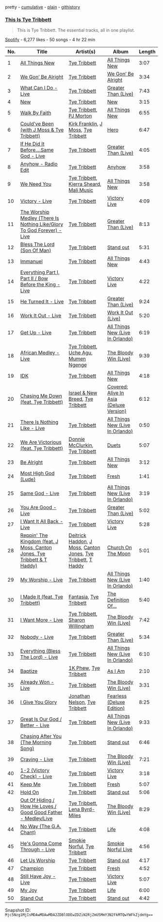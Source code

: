 pretty - [cumulative](/playlists/cumulative/37i9dQZF1DZ06evO0R1mam.md) - [plain](/playlists/plain/37i9dQZF1DZ06evO0R1mam) - [githistory](https://github.githistory.xyz/mackorone/spotify-playlist-archive/blob/main/playlists/plain/37i9dQZF1DZ06evO0R1mam)

### [This Is Tye Tribbett](https://open.spotify.com/playlist/37i9dQZF1DZ06evO0R1mam)

> This is Tye Tribbett\. The essential tracks, all in one playlist.

[Spotify](https://open.spotify.com/user/spotify) - 6,277 likes - 50 songs - 4 hr 22 min

| No. | Title | Artist(s) | Album | Length |
|---|---|---|---|---|
| 1 | [All Things New](https://open.spotify.com/track/6hl8sfNAe5rgNzGLg7N7PH) | [Tye Tribbett](https://open.spotify.com/artist/1xy9x7h2jKEg8iG22Sml32) | [All Things New](https://open.spotify.com/album/45lswZgaYAADtSPrUy1EM6) | 3:07 |
| 2 | [We Gon’ Be Alright](https://open.spotify.com/track/0ErItBOhcHJahcQ8BGqk4V) | [Tye Tribbett](https://open.spotify.com/artist/1xy9x7h2jKEg8iG22Sml32) | [We Gon’ Be Alright](https://open.spotify.com/album/7mlzDISRd3IcS4MFf0Cuxb) | 3:34 |
| 3 | [What Can I Do \- Live](https://open.spotify.com/track/3MwZoGEVR9i2AWzA8Vko9O) | [Tye Tribbett](https://open.spotify.com/artist/1xy9x7h2jKEg8iG22Sml32) | [Greater Than \(Live\)](https://open.spotify.com/album/4PbHCckGALCndisP6NsETF) | 7:43 |
| 4 | [New](https://open.spotify.com/track/5vgLcy6kPSc1pgi1dUS0G8) | [Tye Tribbett](https://open.spotify.com/artist/1xy9x7h2jKEg8iG22Sml32) | [New](https://open.spotify.com/album/7G3VkOhIDKjuhFEKnNt1xE) | 3:15 |
| 5 | [Walk By Faith](https://open.spotify.com/track/39rmy6uMG0EfDL38Xk7PMl) | [Tye Tribbett](https://open.spotify.com/artist/1xy9x7h2jKEg8iG22Sml32), [PJ Morton](https://open.spotify.com/artist/2FMOHE79X98yptp4RpPrt7) | [All Things New](https://open.spotify.com/album/45lswZgaYAADtSPrUy1EM6) | 6:55 |
| 6 | [Could've Been \(with J Moss & Tye Tribbett\)](https://open.spotify.com/track/4YSzPF7PIahHWHQpyVJPMK) | [Kirk Franklin](https://open.spotify.com/artist/4akybxRTGHJZ1DXjLhJ1qu), [J Moss](https://open.spotify.com/artist/6sj6FGLblnVfktDZPaydWP), [Tye Tribbett](https://open.spotify.com/artist/1xy9x7h2jKEg8iG22Sml32) | [Hero](https://open.spotify.com/album/6j1ewaeiw48zvPdaC3RK7m) | 6:47 |
| 7 | [If He Did It Before....Same God \- Live](https://open.spotify.com/track/3ubvpgBsJK96b4OSTo5DiC) | [Tye Tribbett](https://open.spotify.com/artist/1xy9x7h2jKEg8iG22Sml32) | [Greater Than \(Live\)](https://open.spotify.com/album/4PbHCckGALCndisP6NsETF) | 4:05 |
| 8 | [Anyhow \- Radio Edit](https://open.spotify.com/track/4YYMP4WMs75a36aHeMOBEX) | [Tye Tribbett](https://open.spotify.com/artist/1xy9x7h2jKEg8iG22Sml32) | [Anyhow](https://open.spotify.com/album/4fXegbokVIAu3DDu4KAZi6) | 3:58 |
| 9 | [We Need You](https://open.spotify.com/track/5EyAWYVFPOvS4K3pgLRkxc) | [Tye Tribbett](https://open.spotify.com/artist/1xy9x7h2jKEg8iG22Sml32), [Kierra Sheard](https://open.spotify.com/artist/4x3CdMQ3YjnPn4Evhyni5y), [Mali Music](https://open.spotify.com/artist/4S4kD5NBlgaq4YLBQSEMyY) | [All Things New](https://open.spotify.com/album/45lswZgaYAADtSPrUy1EM6) | 3:58 |
| 10 | [Victory \- Live](https://open.spotify.com/track/7olcSsRz6L8Tl4TmjOwxTu) | [Tye Tribbett](https://open.spotify.com/artist/1xy9x7h2jKEg8iG22Sml32) | [Victory Live](https://open.spotify.com/album/14AByKbhJJzkvoY8f5qZuG) | 4:09 |
| 11 | [The Worship Medley \(There Is Nothing Like/Glory To God Forever\) \- Live](https://open.spotify.com/track/1vFEBipU2hVB15OjzFrrds) | [Tye Tribbett](https://open.spotify.com/artist/1xy9x7h2jKEg8iG22Sml32) | [Greater Than \(Live\)](https://open.spotify.com/album/4PbHCckGALCndisP6NsETF) | 8:13 |
| 12 | [Bless The Lord \(Son Of Man\)](https://open.spotify.com/track/1iAn7QNrwCvHndzxU84CoR) | [Tye Tribbett](https://open.spotify.com/artist/1xy9x7h2jKEg8iG22Sml32) | [Stand out](https://open.spotify.com/album/0eamOeDsOqnsFG1nMJdsHf) | 5:31 |
| 13 | [Immanuel](https://open.spotify.com/track/2BZInqmToHHHVG8aydvAoj) | [Tye Tribbett](https://open.spotify.com/artist/1xy9x7h2jKEg8iG22Sml32) | [All Things New](https://open.spotify.com/album/45lswZgaYAADtSPrUy1EM6) | 4:43 |
| 14 | [Everything Part I, Part II / Bow Before the King \- Live](https://open.spotify.com/track/3RGTo92TDaI3t6HKLTD4pQ) | [Tye Tribbett](https://open.spotify.com/artist/1xy9x7h2jKEg8iG22Sml32) | [Victory Live](https://open.spotify.com/album/14AByKbhJJzkvoY8f5qZuG) | 4:22 |
| 15 | [He Turned It \- Live](https://open.spotify.com/track/7Fte0ZlZByZwdmiOBfTWxr) | [Tye Tribbett](https://open.spotify.com/artist/1xy9x7h2jKEg8iG22Sml32) | [Greater Than \(Live\)](https://open.spotify.com/album/4PbHCckGALCndisP6NsETF) | 9:24 |
| 16 | [Work It Out \- Live](https://open.spotify.com/track/1SDaYLQD1C9twbdZYsNcbX) | [Tye Tribbett](https://open.spotify.com/artist/1xy9x7h2jKEg8iG22Sml32) | [Work It Out \(Live\)](https://open.spotify.com/album/5fcf47GvauNXh7yGACSXpQ) | 5:20 |
| 17 | [Get Up \- Live](https://open.spotify.com/track/65d4T2Ine2ex2XcCXB09ut) | [Tye Tribbett](https://open.spotify.com/artist/1xy9x7h2jKEg8iG22Sml32) | [All Things New \(Live In Orlando\)](https://open.spotify.com/album/4oCeWb8lHFZyOmJbYNxyzV) | 6:19 |
| 18 | [African Medley \- Live](https://open.spotify.com/track/4OpPtI0wirTyNdX1ZO1pJs) | [Tye Tribbett](https://open.spotify.com/artist/1xy9x7h2jKEg8iG22Sml32), [Uche Agu](https://open.spotify.com/artist/2nSP3Ap7hxf4m4o5F5RXVj), [Mumen Ngenge](https://open.spotify.com/artist/2hwdd67UqAm97Lc4tMb1BX) | [The Bloody Win \(Live\)](https://open.spotify.com/album/4LJMZurhpJDxopsPlwQvqk) | 9:39 |
| 19 | [IDK](https://open.spotify.com/track/7iBKYoVKGE8yJ2paD87Zvi) | [Tye Tribbett](https://open.spotify.com/artist/1xy9x7h2jKEg8iG22Sml32) | [All Things New](https://open.spotify.com/album/45lswZgaYAADtSPrUy1EM6) | 4:18 |
| 20 | [Chasing Me Down \(feat\. Tye Tribbett\)](https://open.spotify.com/track/5x0LXV0sijGPCcsewl2v6S) | [Israel & New Breed](https://open.spotify.com/artist/77HU1Zb1VDIFvWKteJii0E), [Tye Tribbett](https://open.spotify.com/artist/1xy9x7h2jKEg8iG22Sml32) | [Covered: Alive In Asia \(Deluxe Version\)](https://open.spotify.com/album/2XHkWEJaHIrMfpKTMGr4wb) | 6:12 |
| 21 | [There Is Nothing Like \- Live](https://open.spotify.com/track/2KtrDA3iKRdjAPlIKKoO2z) | [Tye Tribbett](https://open.spotify.com/artist/1xy9x7h2jKEg8iG22Sml32) | [All Things New \(Live In Orlando\)](https://open.spotify.com/album/4oCeWb8lHFZyOmJbYNxyzV) | 0:50 |
| 22 | [We Are Victorious \(feat\. Tye Tribbett\)](https://open.spotify.com/track/3nAL7SbBrEUcDGDAQofFfG) | [Donnie McClurkin](https://open.spotify.com/artist/74IEeKcuS34kF2TjOigXra), [Tye Tribbett](https://open.spotify.com/artist/1xy9x7h2jKEg8iG22Sml32) | [Duets](https://open.spotify.com/album/2pn94b30NhIFRdBNI0cvn4) | 5:07 |
| 23 | [Be Alright](https://open.spotify.com/track/1lgy6Rg78ekOXUXP3V2BIk) | [Tye Tribbett](https://open.spotify.com/artist/1xy9x7h2jKEg8iG22Sml32) | [All Things New](https://open.spotify.com/album/45lswZgaYAADtSPrUy1EM6) | 3:12 |
| 24 | [Most High God \(Lude\)](https://open.spotify.com/track/0Yr713K1aMn4Zeppi7srVK) | [Tye Tribbett](https://open.spotify.com/artist/1xy9x7h2jKEg8iG22Sml32) | [Fresh](https://open.spotify.com/album/6XoZ9zBsXQhtXK6j804l5A) | 1:41 |
| 25 | [Same God \- Live](https://open.spotify.com/track/6NnPmAmtAebq0E5H5Uf0vo) | [Tye Tribbett](https://open.spotify.com/artist/1xy9x7h2jKEg8iG22Sml32) | [All Things New \(Live In Orlando\)](https://open.spotify.com/album/4oCeWb8lHFZyOmJbYNxyzV) | 3:19 |
| 26 | [You Are Good \- Live](https://open.spotify.com/track/2AfxHwD4EII0RKJmSo7Z2C) | [Tye Tribbett](https://open.spotify.com/artist/1xy9x7h2jKEg8iG22Sml32) | [Greater Than \(Live\)](https://open.spotify.com/album/4PbHCckGALCndisP6NsETF) | 5:02 |
| 27 | [I Want It All Back \- Live](https://open.spotify.com/track/6JgbktlskIRt68HBmkfCgr) | [Tye Tribbett](https://open.spotify.com/artist/1xy9x7h2jKEg8iG22Sml32) | [Victory Live](https://open.spotify.com/album/14AByKbhJJzkvoY8f5qZuG) | 5:28 |
| 28 | [Reppin' The Kingdom \(feat\. J Moss, Canton Jones, Tye Tribbett & T Haddy\)](https://open.spotify.com/track/6NabK7p4Fcor1gwBgv2jLQ) | [Deitrick Haddon](https://open.spotify.com/artist/7tlQrRh6jNY1c95poJvBe9), [J Moss](https://open.spotify.com/artist/6sj6FGLblnVfktDZPaydWP), [Canton Jones](https://open.spotify.com/artist/3nzEXHMRFWTw4zt3pVRv6V), [Tye Tribbett](https://open.spotify.com/artist/1xy9x7h2jKEg8iG22Sml32), [T Haddy](https://open.spotify.com/artist/5nzstLIZDM5ky0D61AJEGd) | [Church On The Moon](https://open.spotify.com/album/7tAv6YInjBhHbBjs8tqNlk) | 5:01 |
| 29 | [My Worship \- Live](https://open.spotify.com/track/7sJL7FQgWu325rO1ByxZTy) | [Tye Tribbett](https://open.spotify.com/artist/1xy9x7h2jKEg8iG22Sml32) | [All Things New \(Live In Orlando\)](https://open.spotify.com/album/4oCeWb8lHFZyOmJbYNxyzV) | 1:40 |
| 30 | [I Made It \(feat\. Tye Tribbett\)](https://open.spotify.com/track/6QRChvrJzuvw8felxvZLbj) | [Fantasia](https://open.spotify.com/artist/7xAcVHPiirnUqfdqo0USb1), [Tye Tribbett](https://open.spotify.com/artist/1xy9x7h2jKEg8iG22Sml32) | [The Definition Of...](https://open.spotify.com/album/3NnAB6jt5B0jjkZAuNddVo) | 5:40 |
| 31 | [I Want More \- Live](https://open.spotify.com/track/7wIkV5aBDfYDgmhr7x2IrY) | [Tye Tribbett](https://open.spotify.com/artist/1xy9x7h2jKEg8iG22Sml32), [Sharon Willingham](https://open.spotify.com/artist/7CmRu1RssDhfWHaW9YS0o1) | [The Bloody Win \(Live\)](https://open.spotify.com/album/4LJMZurhpJDxopsPlwQvqk) | 7:42 |
| 32 | [Nobody \- Live](https://open.spotify.com/track/3vzBiQcnpn27wXF2uI7Atr) | [Tye Tribbett](https://open.spotify.com/artist/1xy9x7h2jKEg8iG22Sml32) | [Greater Than \(Live\)](https://open.spotify.com/album/4PbHCckGALCndisP6NsETF) | 5:34 |
| 33 | [Everything \(Bless The Lord\) \- Live](https://open.spotify.com/track/1YODRGANKdfp31X1QC1XOx) | [Tye Tribbett](https://open.spotify.com/artist/1xy9x7h2jKEg8iG22Sml32) | [All Things New \(Live In Orlando\)](https://open.spotify.com/album/4oCeWb8lHFZyOmJbYNxyzV) | 6:10 |
| 34 | [Baptize](https://open.spotify.com/track/30pzROQaEOgr7meYwlTc3K) | [1K Phew](https://open.spotify.com/artist/6CQGrt3AJ2gx5oMSR0mwbl), [Tye Tribbett](https://open.spotify.com/artist/1xy9x7h2jKEg8iG22Sml32) | [As I Am](https://open.spotify.com/album/1M0VIXPymzW0uscfSIRHUr) | 2:10 |
| 35 | [Already Won \- Live](https://open.spotify.com/track/6eoJ4Rs6P8H29MZ43JnbRH) | [Tye Tribbett](https://open.spotify.com/artist/1xy9x7h2jKEg8iG22Sml32) | [The Bloody Win \(Live\)](https://open.spotify.com/album/4LJMZurhpJDxopsPlwQvqk) | 3:31 |
| 36 | [I Give You Glory](https://open.spotify.com/track/3OV4aZDRNpg46THOyltbUE) | [Jonathan Nelson](https://open.spotify.com/artist/4oI0W9neUi7nvxcQKDY5Xa), [Tye Tribbett](https://open.spotify.com/artist/1xy9x7h2jKEg8iG22Sml32) | [Fearless \(Deluxe Edition\)](https://open.spotify.com/album/2VZ2wxXREyzvLSGDdQtDsD) | 8:25 |
| 37 | [Great Is Our God / Better \- Live](https://open.spotify.com/track/1CGgClNSIMiYaMKFfV4reV) | [Tye Tribbett](https://open.spotify.com/artist/1xy9x7h2jKEg8iG22Sml32) | [All Things New \(Live In Orlando\)](https://open.spotify.com/album/4oCeWb8lHFZyOmJbYNxyzV) | 9:33 |
| 38 | [Chasing After You \(The Morning Song\)](https://open.spotify.com/track/04XXelgRAVZOFw8M5Qd2j4) | [Tye Tribbett](https://open.spotify.com/artist/1xy9x7h2jKEg8iG22Sml32) | [Stand out](https://open.spotify.com/album/0eamOeDsOqnsFG1nMJdsHf) | 6:46 |
| 39 | [Craving \- Live](https://open.spotify.com/track/0hxMfzavtNltGovNVGqNGD) | [Tye Tribbett](https://open.spotify.com/artist/1xy9x7h2jKEg8iG22Sml32) | [The Bloody Win \(Live\)](https://open.spotify.com/album/4LJMZurhpJDxopsPlwQvqk) | 7:21 |
| 40 | [1\-2 \(Victory Check\) \- Live](https://open.spotify.com/track/5EN0vOxkd5jnh62qvM5BP1) | [Tye Tribbett](https://open.spotify.com/artist/1xy9x7h2jKEg8iG22Sml32) | [Victory Live](https://open.spotify.com/album/14AByKbhJJzkvoY8f5qZuG) | 3:18 |
| 41 | [Keep Me](https://open.spotify.com/track/4lc8tL8vr0VFFDAp9Wu41j) | [Tye Tribbett](https://open.spotify.com/artist/1xy9x7h2jKEg8iG22Sml32) | [Fresh](https://open.spotify.com/album/6XoZ9zBsXQhtXK6j804l5A) | 5:07 |
| 42 | [Hold On](https://open.spotify.com/track/19vgIcw6SOe7Ss7EuWzxM7) | [Tye Tribbett](https://open.spotify.com/artist/1xy9x7h2jKEg8iG22Sml32) | [Stand out](https://open.spotify.com/album/0eamOeDsOqnsFG1nMJdsHf) | 5:06 |
| 43 | [Out Of Hiding / How He Loves / Good Good Father \- Medley/Live](https://open.spotify.com/track/5LV9XOXzoyYmNnKPVH9wBv) | [Tye Tribbett](https://open.spotify.com/artist/1xy9x7h2jKEg8iG22Sml32), [Lena Byrd\-Miles](https://open.spotify.com/artist/02dokIaBFwqSfAFyU8xWWZ) | [The Bloody Win \(Live\)](https://open.spotify.com/album/4LJMZurhpJDxopsPlwQvqk) | 8:29 |
| 44 | [No Way \(The G.A\. Chant\)](https://open.spotify.com/track/796T4AcNsk8eFPrJRViYMX) | [Tye Tribbett](https://open.spotify.com/artist/1xy9x7h2jKEg8iG22Sml32) | [Life](https://open.spotify.com/album/5L9oitZv1Rk4kGsO01dU1P) | 4:08 |
| 45 | [He's Gonna Come Through \- Live](https://open.spotify.com/track/5WQjEbzqwdGbkwfzTuPTmO) | [Smokie Norful](https://open.spotify.com/artist/0sD8Amms4kSxs5tBV4CUmR), [Tye Tribbett](https://open.spotify.com/artist/1xy9x7h2jKEg8iG22Sml32) | [Smokie Norful Live](https://open.spotify.com/album/2LDhc2VoiPQ6uKpPQc4R4u) | 4:56 |
| 46 | [Let Us Worship](https://open.spotify.com/track/135kZmHIhJhzomzKpV9IVm) | [Tye Tribbett](https://open.spotify.com/artist/1xy9x7h2jKEg8iG22Sml32) | [Stand out](https://open.spotify.com/album/0eamOeDsOqnsFG1nMJdsHf) | 4:17 |
| 47 | [Champion](https://open.spotify.com/track/5jh6FTGuERahsyV7snAdQS) | [Tye Tribbett](https://open.spotify.com/artist/1xy9x7h2jKEg8iG22Sml32) | [Fresh](https://open.spotify.com/album/6XoZ9zBsXQhtXK6j804l5A) | 4:52 |
| 48 | [Still Have Joy \- Live](https://open.spotify.com/track/3v8cp4oAUyt3fPWPT2bA3B) | [Tye Tribbett](https://open.spotify.com/artist/1xy9x7h2jKEg8iG22Sml32) | [Victory Live](https://open.spotify.com/album/14AByKbhJJzkvoY8f5qZuG) | 5:07 |
| 49 | [My Joy](https://open.spotify.com/track/00tk3yXvbdngvs5nuTysRJ) | [Tye Tribbett](https://open.spotify.com/artist/1xy9x7h2jKEg8iG22Sml32) | [Life](https://open.spotify.com/album/5L9oitZv1Rk4kGsO01dU1P) | 6:00 |
| 50 | [Stand Out](https://open.spotify.com/track/3gYH02L5BHwo7fAM7oiziR) | [Tye Tribbett](https://open.spotify.com/artist/1xy9x7h2jKEg8iG22Sml32) | [Stand out](https://open.spotify.com/album/0eamOeDsOqnsFG1nMJdsHf) | 4:42 |

Snapshot ID: `Mjc5Nzg1MjIsMDAwMDAwMDA2ZDBlODEwZDZiN2RjZmU5MmY3N2FkMTQwYWFkZjdmYg==`
